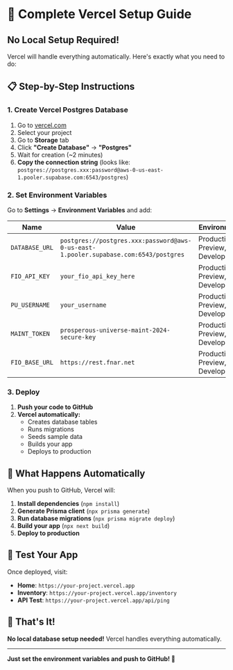 # 🚀 Complete Vercel Setup Guide

## **No Local Setup Required!**

Vercel will handle everything automatically. Here's exactly what you need to do:

## 📋 **Step-by-Step Instructions**

### 1. **Create Vercel Postgres Database**

1. Go to [vercel.com](https://vercel.com)
2. Select your project
3. Go to **Storage** tab
4. Click **"Create Database"** → **"Postgres"**
5. Wait for creation (~2 minutes)
6. **Copy the connection string** (looks like: `postgres://postgres.xxx:password@aws-0-us-east-1.pooler.supabase.com:6543/postgres`)

### 2. **Set Environment Variables**

Go to **Settings** → **Environment Variables** and add:

| Name | Value | Environment |
|------|-------|-------------|
| `DATABASE_URL` | `postgres://postgres.xxx:password@aws-0-us-east-1.pooler.supabase.com:6543/postgres` | Production, Preview, Development |
| `FIO_API_KEY` | `your_fio_api_key_here` | Production, Preview, Development |
| `PU_USERNAME` | `your_username` | Production, Preview, Development |
| `MAINT_TOKEN` | `prosperous-universe-maint-2024-secure-key` | Production, Preview, Development |
| `FIO_BASE_URL` | `https://rest.fnar.net` | Production, Preview, Development |

### 3. **Deploy**

1. **Push your code to GitHub**
2. **Vercel automatically:**
   - Creates database tables
   - Runs migrations
   - Seeds sample data
   - Builds your app
   - Deploys to production

## 🎯 **What Happens Automatically**

When you push to GitHub, Vercel will:

1. **Install dependencies** (`npm install`)
2. **Generate Prisma client** (`npx prisma generate`)
3. **Run database migrations** (`npx prisma migrate deploy`)
4. **Build your app** (`npx next build`)
5. **Deploy to production**

## 🧪 **Test Your App**

Once deployed, visit:
- **Home**: `https://your-project.vercel.app`
- **Inventory**: `https://your-project.vercel.app/inventory`
- **API Test**: `https://your-project.vercel.app/api/ping`

## 🎉 **That's It!**

**No local database setup needed!** Vercel handles everything automatically.

---

**Just set the environment variables and push to GitHub! 🚀**